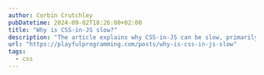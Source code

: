 ```yaml
---
author: Corbin Crutchley
pubDatetime: 2024-09-02T18:26:00+02:00
title: "Why is CSS-in-JS slow?"
description: "The article explains why CSS-in-JS can be slow, primarily due to how it handles style generation and rendering. Traditional CSS is parsed directly by the browser, but CSS-in-JS solutions often require JavaScript to generate styles, leading to delays in rendering as the browser must parse and execute JavaScript before applying styles. Some modern tools like PandaCSS or Vanilla Extract mitigate this by compiling CSS ahead of time, reducing performance issues. The article also highlights the trade-offs between different CSS-in-JS approaches."
url: "https://playfulprogramming.com/posts/why-is-css-in-js-slow"
tags:
  - css
---
```

